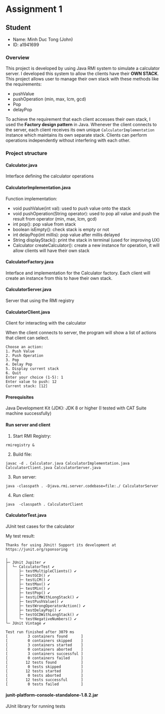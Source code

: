 # Assignment 1

## Student

- Name: Minh Duc Tong (John)
- ID: a1941699

### Overview

This project is developed by using Java RMI system to simulate a calculator server. I developed this system to allow the clients have their **OWN STACK**. This project allows user to manage their own stack with these methods like the requirements:

- pushValue
- pushOperation (min, max, lcm, gcd)
- Pop
- delayPop

To achieve the requirement that each client accesses their own stack, I used the **Factory design pattern** in Java. Whenever the client connects to the server, each client receives its own unique `CalculatorImplementation` instance which maintains its own separate stack. Clients can perform operations independently without interfering with each other.

### Project structure

#### Calculator.java

Interface defining the calculator operations

#### CalculatorImplementation.java

Function implementation:

- void pushValue(int val): used to push value onto the stack
- void pushOperation(String operator): used to pop all value and push the result from operator (min, max, lcm, gcd)
- int pop(): pop value from stack
- boolean isEmpty(): check stack is empty or not
- int delayPop(int millis): pop value after millis delayed
- String displayStack(): print the stack in terminal (used for improving UX)
- Calculator createCalculator(): create a new instance for operation, it will allow clients will have their own stack

#### CalculatorFactory.java

Interface and implementation for the Calculator factory. Each client will create an instance from this to have their own stack.

#### CalculatorServer.java

Server that using the RMI registry

#### CalculatorClient.java

Client for interacting with the calculator

When the client connects to server, the program will show a list of actions that client can select.

```
Choose an action:
1. Push Value
2. Push Operation
3. Pop
4. Delay Pop
5. Display current stack
6. Quit
Enter your choice (1-5): 1
Enter value to push: 12
Current stack: [12]
```

#### Prerequisites

Java Development Kit (JDK): JDK 8 or higher (I tested with CAT Suite machine successfully)

#### Run server and client

1. Start RMI Registry:

```
rmiregistry &
```

2. Build file:

```
javac -d . Calculator.java CalculatorImplementation.java CalculatorClient.java CalculatorServer.java
```

3. Run server:

```
java -classpath . -Djava.rmi.server.codebase=file:./ CalculatorServer
```

4. Run client:

```
java  -classpath . CalculatorClient
```

#### CalculatorTest.java

JUnit test cases for the calculator

My test result:

```
Thanks for using JUnit! Support its development at https://junit.org/sponsoring

╷
├─ JUnit Jupiter ✔
│  └─ CalculatorTest ✔
│     ├─ testMultipleClients() ✔
│     ├─ testGCD() ✔
│     ├─ testLCM() ✔
│     ├─ testMax() ✔
│     ├─ testMin() ✔
│     ├─ testPop() ✔
│     ├─ testLCMWithLongStack() ✔
│     ├─ testPushValue() ✔
│     ├─ testWrongOperatorAction() ✔
│     ├─ testDelayPop() ✔
│     ├─ testGCDWithLongStack() ✔
│     └─ testNegativeNumbers() ✔
└─ JUnit Vintage ✔

Test run finished after 3079 ms
[         3 containers found      ]
[         0 containers skipped    ]
[         3 containers started    ]
[         0 containers aborted    ]
[         3 containers successful ]
[         0 containers failed     ]
[        12 tests found           ]
[         0 tests skipped         ]
[        12 tests started         ]
[         0 tests aborted         ]
[        12 tests successful      ]
[         0 tests failed          ]
```

#### junit-platform-console-standalone-1.8.2.jar

JUnit library for running tests
